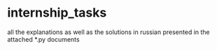 # internship_tasks
all the explanations as well as the solutions in russian presented in the attached *.py documents 
